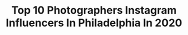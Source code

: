 ---
title: Top 10 Photographers Instagram Influencers In Philadelphia In 2020
description: >-
  Find top photographers Instagram influencers in Philadelphia in 2020. Most popular hashtags: #philadelphia #photography #canon #photographer.
platform: Instagram
profiles:
  - username: "angeljoyblue"
    fullname: >-
      Angel Blue
    location: "United States"
    followers: 21013
    engagement: 477
    commentsToLikes: 0.027930
    avatar: "https://scontent-ams4-1.cdninstagram.com/v/t51.2885-19/s320x320/89822019_603857237012396_1982111666048860160_n.jpg?_nc_ht=scontent-ams4-1.cdninstagram.com&_nc_ohc=zzxKUc01BsEAX_8mJA9&oh=8464f23643b667b738a9c2a92a9348e1&oe=5EB2DC42"
    verified: false
    hashtags: "#meetopera, #space, #ninasimone, #wearelascala"
  - username: "scottworldwidephoto"
    fullname: >-
      Scott Worldwide
    location: "United States"
    followers: 33630
    engagement: 199
    commentsToLikes: 0.012461
    avatar: "https://scontent-ams4-1.cdninstagram.com/v/t51.2885-19/s320x320/88135693_153392585723081_8115686102766977024_n.jpg?_nc_ht=scontent-ams4-1.cdninstagram.com&_nc_ohc=tf5535spOlIAX_lFaTE&oh=405aad84e5044f8efde8c83301f9af23&oe=5EBA0FC8"
    verified: false
    hashtags: ""
  - username: "ramirezanavil"
    fullname: >-
      Anavil Ramirez 🎙
    location: "United States"
    followers: 25683
    engagement: 502
    commentsToLikes: 0.024407
    avatar: "https://scontent-lhr8-1.cdninstagram.com/v/t51.2885-19/s320x320/87297089_490436595195929_160020482765094912_n.jpg?_nc_ht=scontent-lhr8-1.cdninstagram.com&_nc_ohc=k4hj66UZ1V8AX8EcFyY&oh=1451bf35f540cb78260e8df26c76e6a4&oe=5EBA7F69"
    verified: false
    hashtags: "#newyorkgram, #ohiouniversity, #ohiophotographer, #naturalhairstyles"
  - username: "tayloredgenius"
    fullname: >-
      Taylor Mosley 🧠
    location: "United States"
    followers: 31880
    engagement: 49
    commentsToLikes: 0.038594
    avatar: "https://scontent-amt2-1.cdninstagram.com/v/t51.2885-19/s320x320/92028386_214237543139861_3372773633557528576_n.jpg?_nc_ht=scontent-amt2-1.cdninstagram.com&_nc_ohc=a_nP8vAFQlcAX_J0RkD&oh=4f5200537d17d416fd2e247fce8e5f3f&oe=5EB51AA6"
    verified: false
    hashtags: "#photographersphotopicks, #dopexgeniuscollection, #phillyphotographer, #phillymalemodels"
  - username: "trevstudio"
    fullname: >-
      Trevor Dixon
    location: "United States"
    followers: 5348
    engagement: 421
    commentsToLikes: 0.039659
    avatar: "https://scontent-bos3-1.cdninstagram.com/v/t51.2885-19/s320x320/12301371_777361015703819_235983027_a.jpg?_nc_ht=scontent-bos3-1.cdninstagram.com&_nc_ohc=LvpLsy0XMU0AX8fyFIz&oh=90a9a43311149dec3bfc5f34e1805d10&oe=5EB9216F"
    verified: false
    hashtags: "#philadelphiaphotographer, #dark, #bird, #trees"
  - username: "feelinghomeagain"
    fullname: >-
      Hayden
    location: "United States"
    followers: 9412
    engagement: 655
    commentsToLikes: 0.012921
    avatar: "https://scontent-lhr8-1.cdninstagram.com/v/t51.2885-19/s320x320/81440325_633111970824697_4543142184378957824_n.jpg?_nc_ht=scontent-lhr8-1.cdninstagram.com&_nc_ohc=1Iq3IqRGsNoAX8aSjNC&oh=ce133d09dfb8f86c31b67af260fe8c66&oe=5EBBBEF3"
    verified: false
    hashtags: "#stopdeletingmyphotosinstagram, #thisisbirth, #twinmama, #twinhomebirth"
  - username: "madebymiz"
    fullname: >-
      Jordan Miz
    location: "United States"
    followers: 3896
    engagement: 1777
    commentsToLikes: 0.043751
    avatar: "https://scontent-ams4-1.cdninstagram.com/v/t51.2885-19/s320x320/53485582_2295069914072541_2235828814586314752_n.jpg?_nc_ht=scontent-ams4-1.cdninstagram.com&_nc_ohc=_adkv3QffCIAX-VH9Pm&oh=34fd8022bc03bbf901c6d076a2a18017&oe=5EB2E86C"
    verified: false
    hashtags: "#youareok, #livingprooftour, #35mm, #iphone"
  - username: "asubers"
    fullname: >-
      Alex Subers
    location: "United States"
    followers: 47950
    engagement: 1381
    commentsToLikes: 0.010522
    avatar: "https://scontent-ams4-1.cdninstagram.com/v/t51.2885-19/s320x320/34529284_617053648649233_5427993232191520768_n.jpg?_nc_ht=scontent-ams4-1.cdninstagram.com&_nc_ohc=MbyeJjnYvJsAX9Orjoa&oh=1cbeea92517efc57e80bd028e5287300&oe=5EBADB89"
    verified: false
    hashtags: "#photo, #philadelphia, #basketball, #libertybell"
  - username: "_llxm"
    fullname: >-
      Wxll
    location: "United States"
    followers: 2358
    engagement: 1358
    commentsToLikes: 0.080973
    avatar: "https://scontent-lhr8-1.cdninstagram.com/v/t51.2885-19/s320x320/67913323_890810534633517_4863216143847915520_n.jpg?_nc_ht=scontent-lhr8-1.cdninstagram.com&_nc_ohc=zuFM6eCKQo8AX8LznT1&oh=6137e8b1d79ba08a684109454a78ff45&oe=5EB98C0C"
    verified: false
    hashtags: "#photograph, #maternityphotography, #valentinesgift, #color"
  - username: "rocknrollazero"
    fullname: >-
      Ryan Powell 📷
    location: "United States"
    followers: 19820
    engagement: 278
    commentsToLikes: 0.050572
    avatar: "https://scontent-lhr8-1.cdninstagram.com/v/t51.2885-19/s320x320/91152669_215484036220126_4469506146910076928_n.jpg?_nc_ht=scontent-lhr8-1.cdninstagram.com&_nc_ohc=meultWZKXZUAX-1VLFW&oh=6e50e20ffdbf76ec1925249db758a62d&oe=5EBC0D5D"
    verified: false
    hashtags: "#90svibes, #80svibes, #carmenmiranda, #maternity"
---